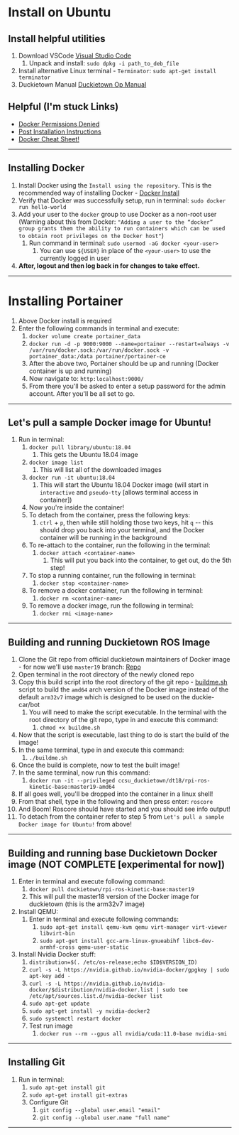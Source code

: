 # Install on Ubuntu

## Install helpful utilities

1. Download VSCode [Visual Studio Code](https://code.visualstudio.com/)
   1. Unpack and install: ```sudo dpkg -i path_to_deb_file```
2. Install alternative Linux terminal - ```Terminator```: ```sudo apt-get install terminator```
3. Duckietown Manual [Duckietown Op Manual](https://docs.duckietown.org/DT19/opmanual_duckiebot/out.pdf)

## Helpful (I'm stuck Links)
- [Docker Permissions Denied](https://www.digitalocean.com/community/questions/how-to-fix-docker-got-permission-denied-while-trying-to-connect-to-the-docker-daemon-socket)
- [Post Installation Instructions](https://docs.docker.com/engine/install/linux-postinstall/)
- [Docker Cheat Sheet!](https://dockerlabs.collabnix.com/docker/cheatsheet/)

---

## Installing Docker

1. Install Docker using the ```Install using the repository```. This is the recommended way of installing Docker - [Docker Install](https://docs.docker.com/engine/install/ubuntu/)
2. Verify that Docker was successfully setup, run in terminal: ```sudo docker run hello-world```
3. Add your user to the ```docker``` group to use Docker as a non-root user (Warning about this from Docker: ```"Adding a user to the “docker” group grants them the ability to run containers which can be used to obtain root privileges on the Docker host"```)
   1. Run command in terminal: ```sudo usermod -aG docker <your-user>```
      1. You can use ```${USER}``` in place of the ```<your-user>``` to use the currently logged in user
4. **After, logout and then log back in for changes to take effect.**

---

# Installing Portainer

1. Above Docker install is required
2. Enter the following commands in terminal and execute:
   1. ```docker volume create portainer_data```
   2. ```docker run -d -p 9000:9000 --name=portainer --restart=always -v /var/run/docker.sock:/var/run/docker.sock -v portainer_data:/data portainer/portainer-ce```
   3. After the above two, Portainer should be up and running (Docker container is up and running)
   4. Now navigate to: ```http:localhost:9000/```
   5. From there you'll be asked to enter a setup password for the admin account. After you'll be all set to go.

---

## Let's pull a sample Docker image for Ubuntu!
1. Run in terminal:
   1. ```docker pull library/ubuntu:18.04```
      1. This gets the Ubuntu 18.04 image
   2. ```docker image list```
      1. This will list all of the downloaded images
   3. ```docker run -it ubuntu:18.04```
      1. This will start the Ubuntu 18.04 Docker image (will start in ```interactive``` and ```pseudo-tty``` [allows terminal access in container])
   4. Now you're inside the container!
   5. To detach from the container, press the following keys:
      1. ```ctrl``` + ```p```, then while still holding those two keys, hit ```q``` -- this should drop you back into your terminal, and the Docker container will be running in the background
   6. To re-attach to the container, run the following in the terminal:
      1. ```docker attach <container-name>```
         1. This will put you back into the container, to get out, do the 5th step!
   7. To stop a running container, run the following in terminal:
      1. ```docker stop <container-name>```
   8. To remove a docker container, run the following in terminal:
      1. ```docker rm <container-name>```
   9. To remove a docker image, run the following in terminal:
      1.  ```docker rmi <image-name>```

---

## Building and running Duckietown ROS Image
1. Clone the Git repo from official duckietown maintainers of Docker image - for now we'll use ```master19``` branch: [Repo](https://github.com/duckietown/rpi-ros-kinetic-base)
2. Open terminal in the root directory of the newly cloned repo
3. Copy this build script into the root directory of the git repo - [buildme.sh](https://github.com/CalebABG/CCSUTourbot-ROS/blob/master/bash_scripts/duckietown/buildme.sh) script to build the ```amd64``` arch version of the Docker image instead of the default ```arm32v7``` image which is designed to be used on the duckie-car/bot
   1. You will need to make the script executable. In the terminal with the root directory of the git repo, type in and execute this command:
      1. ```chmod +x buildme.sh```
4. Now that the script is executable, last thing to do is start the build of the image!
5. In the same terminal, type in and execute this command:
   1. ```./buildme.sh ```
6. Once the build is complete, now to test the built image!
7. In the same terminal, now run this command:
   1. ```docker run -it --privileged ccsu_duckietown/dt18/rpi-ros-kinetic-base:master19-amd64 ```
8. If all goes well, you'll be dropped into the container in a linux shell!
9. From that shell, type in the following and then press enter: ```roscore``` 
10. And Boom! Roscore should have started and you should see info output!
11. To detach from the container refer to step 5 from ```Let's pull a sample Docker image for Ubuntu!``` from above!

---

## Building and running base Duckietown Docker image (NOT COMPLETE [experimental for now])

1. Enter in terminal and execute following command:
   1. ```docker pull duckietown/rpi-ros-kinetic-base:master19```
   2. This will pull the master18 version of the Docker image for duckietown (this is the arm32v7 image)
2. Install QEMU:
   1. Enter in terminal and execute following commands:
      1. ```sudo apt-get install qemu-kvm qemu virt-manager virt-viewer libvirt-bin```
      2. ```sudo apt-get install gcc-arm-linux-gnueabihf libc6-dev-armhf-cross qemu-user-static```
3. Install Nvidia Docker stuff:
   1. ```distribution=$(. /etc/os-release;echo $ID$VERSION_ID)```
   2. ```curl -s -L https://nvidia.github.io/nvidia-docker/gpgkey | sudo apt-key add -```
   3. ```curl -s -L https://nvidia.github.io/nvidia-docker/$distribution/nvidia-docker.list | sudo tee /etc/apt/sources.list.d/nvidia-docker list```
   4. ```sudo apt-get update```
   5. ```sudo apt-get install -y nvidia-docker2```
   6. ```sudo systemctl restart docker```
   7. Test run image
      1. ```docker run --rm --gpus all nvidia/cuda:11.0-base nvidia-smi```

---

## Installing Git
1. Run in terminal:
   1. ```sudo apt-get install git```
   2. ```sudo apt-get install git-extras```
   3. Configure Git
      1. ```git config --global user.email "email"```
      2. ```git config --global user.name "full name"```

---